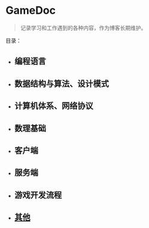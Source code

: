 # GameDoc

> 记录学习和工作遇到的各种内容，作为博客长期维护。

目录：

- ## 编程语言

- ## 数据结构与算法、设计模式

- ## 计算机体系、网络协议

- ## 数理基础

- ## 客户端

- ## 服务端

- ## 游戏开发流程

- ## [其他](https://github.com/)

